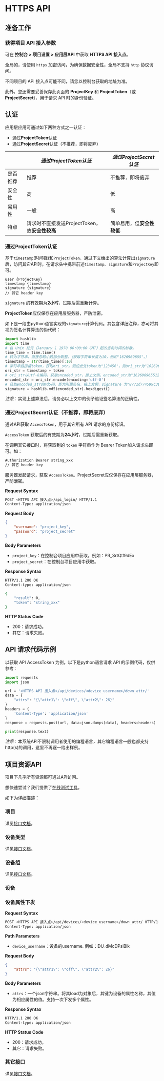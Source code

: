 # HTTPS API

## 准备工作

### 获得项目 API 接入参数

可在 **控制台 > 项目设置 > 应用层API** 中获取 **HTTPS API 接入点**。

全局的，请使用 `https` 加密访问，为确保数据安全性，全局不支持 `http` 协议访问。

不同项目的 API 接入点可能不同，请您以控制台获取的地址为准。

此外，您还需要妥善保存此页面的 **ProjectKey** 和 **ProjectToken**（或**ProjectSecret**），用于请求 API 时的身份验证。

## 认证

应用层应用可通过如下两种方式之一认证：

- 通过**ProjectToken**认证
- 通过**ProjectSecret**认证（不推荐，即将废弃）

|  | ***通过ProjectToken认证*** | ***通过ProjectSecret认证*** |
| --- | --- | --- |
| 是否推荐 | 推荐 | 不推荐，即将废弃 |
| 安全性 | 高 | 低 |
| 易用性 | 一般 | 高 |
| 特点 | 请求时不直接发送ProjectToken，故**安全性较高** | 简单易用，但**安全性较低** |

### 通过ProjectToken认证

基于`timestamp`(时间戳)和`ProjectToken`，通过下文给出的算法计算出`signature`后，访问其它API时，在请求头中携带前述`timestamp`、`signature`和`ProjectKey`即可。

```
user {ProjectKey}
timestamp {timestamp}
signature {signature}
// 其它 header key
```

`signature` 的有效期为**2小时**，过期后需重新计算。

**ProjectToken**应仅保存在应用层服务器，严防泄密。

如下是一段由python语言实现的`signature`计算代码。其包含详细注释，亦可将其视为签名计算算法的伪代码：

```python
import hashlib
import time
# 自 Unix 纪元（January 1 1970 00:00:00 GMT）起的当前时间的秒数。
time_time = time.time()
# 转为字符串，直接忽略小数部分取整。（获取字符串长度为10，例如"1626969655"。）
timestamp = str(time_time)[:10]
# 字符串后拼接token，获取ori_str。假设此处token为"123456"，则ori_str为"1626969655123456"。
ori_str = timestamp + token
# ori_str以utf-8编码，获取encoded_str，接上文例，encoded_str为"1626969655123456"。
encoded_str = ori_str.encode(encoding='utf-8')
# 获取encoded_str的md5码，即为所需签名，接上文例，signature 为"8771d774599c38b15adba116ed82ca8d"。
signature = hashlib.md5(encoded_str).hexdigest()
```

*注意*：实现上述算法后，请务必以上文中的例子验证签名算法的正确性。

### 通过ProjectSecret认证（不推荐，即将废弃）

通过API获取 `AccessToken`，用于其它所有 API 请求的身份标识。

`AccessToken` 获取后的有效期为**24小时**，过期后需重新获取。

在调用其它接口时，将获取到的 `token` 字符串作为 Bearer Token加入请求头即可。如：

```bash
Authorization Bearer string_xxx
// 其它 header key
```

服务器发起请求，获取 `AccessToken`。ProjectSecret应仅保存在应用层服务器，严防泄密。

**Request Syntax**

```bash
POST <HTTPS API 接入点>/api_login/ HTTP/1.1
Content-Type: application/json
```

**Request Body**

```json
{
	"username": "project_key",
	"password": "project_secret"
}
```

**Body Parameters**

- `project_key`：在控制台项目应用中获取。例如：PR_SrtQtf9dEx
- `project_secret`：在控制台项目应用中获取。

**Response Syntax**

```bash
HTTP/1.1 200 OK
Content-type: application/json

{
    "result": 0,
    "token": "string_xxx"
}
```

**HTTP Status Code**

- 200：请求成功。
- 其它：请求失败。

## API 请求代码示例

以获取 API AccessToken 为例，以下是python语言请求 API 的示例代码，仅供参考：

```python
import requests
import json

url = '<HTTPS API 接入点>/api/devices/<device_username>/down_attr/'
data = {
    "attrs": "{\"attr1\": \"off\", \"attr2\": 26}"
}
headers = {
    'Content-Type': 'application/json'
}
response = requests.post(url, data=json.dumps(data), headers=headers)

print(response.text)
```

*注意*：本系统API不限制调用者使用的编程语言，其它编程语言一般也都支持http(s)的调用，这里不再逐一给出样例。

## 项目资源API

项目下几乎所有资源都可通过API访问。

想快速尝试？我们提供了[在线测试工具](https://api.eztcloud.com/swagger-ui/)。

如下为详细描述：

### 项目

详见[接口文档](https://api.eztcloud.com/redoc/#tag/%E9%A1%B9%E7%9B%AE)。

### 设备类型

详见[接口文档](https://api.eztcloud.com/redoc/#tag/%E8%AE%BE%E5%A4%87%E7%B1%BB%E5%9E%8B)。

### 设备组

详见[接口文档](https://api.eztcloud.com/redoc/#tag/%E9%A1%B9%E7%9B%AE%E7%BB%84)。

### 设备

### 设备属性下发

**Request Syntax**

```bash
POST <HTTPS API 接入点>/api/devices/<device_username>/down_attr/ HTTP/1.1
Content-Type: application/json
```

**Path Parameters**

- `device_username`：设备的username. 例如：DU_dMcDPsiBlk

**Request Body**

```json
{
    "attrs": "{\"attr1\": \"off\", \"attr2\": 26}"
}
```

**Body Parameters**

- `attrs`：一个json字符串。将其load为对象后，其键为设备的属性名称，其值为相应属性的值。支持一次下发多个属性。

**Response Syntax**

```bash
HTTP/1.1 200 OK
Content-type: application/json
```

**HTTP Status Code**

- 200：请求成功。
- 其它：请求失败。

### 其它接口

详见[接口文档](https://api.eztcloud.com/redoc/#tag/%E8%AE%BE%E5%A4%87)。